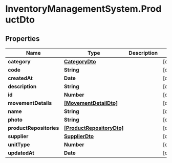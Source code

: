 # InventoryManagementSystem.ProductDto

## Properties
Name | Type | Description | Notes
------------ | ------------- | ------------- | -------------
**category** | [**CategoryDto**](CategoryDto.md) |  | [optional] 
**code** | **String** |  | [optional] 
**createdAt** | **Date** |  | [optional] 
**description** | **String** |  | [optional] 
**id** | **Number** |  | [optional] 
**movementDetails** | [**[MovementDetailDto]**](MovementDetailDto.md) |  | [optional] 
**name** | **String** |  | [optional] 
**photo** | **String** |  | [optional] 
**productRepositories** | [**[ProductRepositoryDto]**](ProductRepositoryDto.md) |  | [optional] 
**supplier** | [**SupplierDto**](SupplierDto.md) |  | [optional] 
**unitType** | **Number** |  | [optional] 
**updatedAt** | **Date** |  | [optional] 


